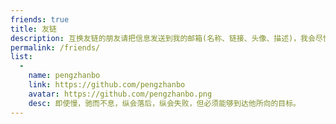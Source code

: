```yaml
---
friends: true
title: 友链
description: 互换友链的朋友请把信息发送到我的邮箱(名称、链接、头像、描述)，我会尽快添加。
permalink: /friends/
list:
  -
    name: pengzhanbo
    link: https://github.com/pengzhanbo
    avatar: https://github.com/pengzhanbo.png
    desc: 即使慢，驰而不息，纵会落后，纵会失败，但必须能够到达他所向的目标。
---
```

